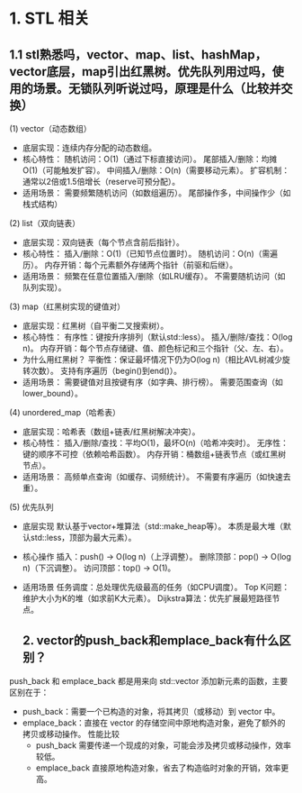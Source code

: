 # 1. STL 相关
## 1.1 stl熟悉吗，vector、map、list、hashMap，vector底层，map引出红黑树。优先队列用过吗，使用的场景。无锁队列听说过吗，原理是什么（比较并交换）
(1) vector（动态数组）
+ 底层实现：连续内存分配的动态数组。
+ 核心特性：
  随机访问：O(1)（通过下标直接访问）。
  尾部插入/删除：均摊 O(1)（可能触发扩容）。
  中间插入/删除：O(n)（需要移动元素）。
  扩容机制：通常以2倍或1.5倍增长（reserve可预分配）。
+ 适用场景：
  需要频繁随机访问（如数组遍历）。
  尾部操作多，中间操作少（如栈式结构）

(2) list（双向链表）
+ 底层实现：双向链表（每个节点含前后指针）。
+ 核心特性：
  插入/删除：O(1)（已知节点位置时）。
  随机访问：O(n)（需遍历）。
  内存开销：每个元素额外存储两个指针（前驱和后继）。
+ 适用场景：
  频繁在任意位置插入/删除（如LRU缓存）。
  不需要随机访问（如队列实现）。

(3) map（红黑树实现的键值对）
+ 底层实现：红黑树（自平衡二叉搜索树）。
+ 核心特性：
  有序性：键按升序排列（默认std::less）。
  插入/删除/查找：O(log n)。
  内存开销：每个节点存储键、值、颜色标记和三个指针（父、左、右）。
+ 为什么用红黑树？
  平衡性：保证最坏情况下仍为O(log n)（相比AVL树减少旋转次数）。
  支持有序遍历（begin()到end()）。
+ 适用场景：
  需要键值对且按键有序（如字典、排行榜）。
  需要范围查询（如lower_bound）。

(4) unordered_map（哈希表）
+ 底层实现：哈希表（数组+链表/红黑树解决冲突）。
+ 核心特性：
  插入/删除/查找：平均O(1)，最坏O(n)（哈希冲突时）。
  无序性：键的顺序不可控（依赖哈希函数）。
  内存开销：桶数组+链表节点（或红黑树节点）。
+ 适用场景：
  高频单点查询（如缓存、词频统计）。
  不需要有序遍历（如快速去重）。

(5) 优先队列
+ 底层实现
  默认基于vector+堆算法（std::make_heap等）。
  本质是最大堆（默认std::less，顶部为最大元素）。
+ 核心操作
  插入：push() → O(log n)（上浮调整）。
  删除顶部：pop() → O(log n)（下沉调整）。
  访问顶部：top() → O(1)。
+ 适用场景
  任务调度：总处理优先级最高的任务（如CPU调度）。
  Top K问题：维护大小为K的堆（如求前K大元素）。
  Dijkstra算法：优先扩展最短路径节点。

  ## 2. vector的push_back和emplace_back有什么区别？
push_back 和 emplace_back 都是用来向 std::vector 添加新元素的函数，主要区别在于：
+ push_back：需要一个已构造的对象，将其拷贝（或移动）到 vector 中。
+ emplace_back：直接在 vector 的存储空间中原地构造对象，避免了额外的拷贝或移动操作。
性能比较
  + push_back 需要传递一个现成的对象，可能会涉及拷贝或移动操作，效率较低。
  + emplace_back 直接原地构造对象，省去了构造临时对象的开销，效率更高。
  
